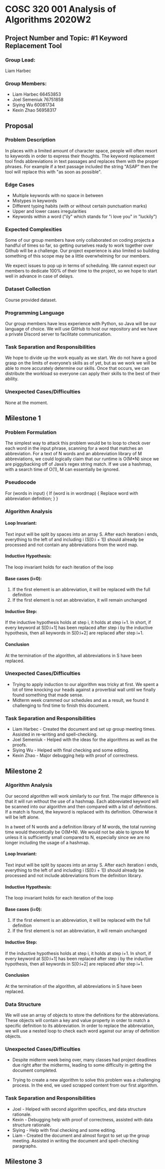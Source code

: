 # COSC 320 001 Analysis of Algorithms 2020W2

## Project Number and Topic: #1 Keyword Replacement Tool

### Group Lead:
Liam Harbec

### Group Members:
- Liam Harbec 66453853
- Joel Semeniuk 76751858
- Siying Wu 60081734
- Kexin Zhao 56958317

## Proposal

### Problem Description
In places with a limited amount of character space, people will often resort to keywords in order to express their thoughts. 
The keyword replacement tool finds abbreviations in text passages and replaces them with the proper phrases. For example if a text passage included the string "ASAP" then the tool will replace this with "as soon as possible".

### Edge Cases
- Multiple keywords with no space in between
- Mistypes in keywords
- Different typing habits (with or without certain punctuation marks)
- Upper and lower cases irregularities
- Keywords within a word ("ily" which stands for "i love you" in "luckily")

### Expected Complexities
Some of our group members have only collaborated on coding projects a handful of times so far, so getting ourselves ready to work together over Github will be a challenge. Our project experience is also limited so building something of this scope may be a little overwhelming for our members.

We expect issues to pop up in terms of scheduling. We cannot expect our members to dedicate 100% of their time to the project, so we hope to start well in advance in case of delays.

### Dataset Collection
Course provided dataset.

### Programming Language
Our group members have less experience with Python, so Java will be our language of choice. We will use GitHub to host our repository and we have a private Discord server to facilitate communication.

### Task Separation and Responsibilities
We hope to divide up the work equally as we start. We do not have a good grasp on the limits of everyone’s skills as of yet, but as we work we will be able to more accurately determine our skills. Once that occurs, we can distribute the workload so everyone can apply their skills to the best of their ability. 

### Unexpected Cases/Difficulties
None at the moment.

## Milestone 1

### Problem Formulation
The simplest way to attack this problem would be to loop to check over each word in the input phrase, scanning for a word that matches an abbreviation. For a text of N words and an abbreviation library of M abbreviations, we could logically claim that our runtime is O(M\*N) since we are piggybacking off of Java’s regex string match. If we use a hashmap, with a search time of O(1), M can essentially be ignored. 

### Pseudocode
For (words in input) {
	If (word is in wordmap) {
		Replace word with abbreviation definition;
	} 
}

### Algorithm Analysis
#### Loop Invariant: 
Text input will be split by spaces into an array S. After each iteration i ends, everything to the left of and including i  (S\[0:i + 1]) should already be processed and not contain any abbreviations from the word map.

#### Inductive Hypothesis:
The loop invariant holds for each iteration of the loop
#### Base cases (i=0):
1. If the first element is an abbreviation, it will be replaced with the full definition
1. If the first element is not an abbreviation, it will remain unchanged
#### Inductive Step:
If the inductive hypothesis holds at step i, it holds at step i+1.
In short, if every keyword at S\[0:i+1] has been replaced after step i by the inductive hypothesis, then all keywords in S\[0:i+2] are replaced after step i+1.
#### Conclusion
At the termination of the algorithm, all abbreviations in S have been replaced. 

### Unexpected Cases/Difficulties
- Trying to apply induction to our algorithm was tricky at first. We spent a lot of time knocking our heads against a proverbial wall until we finally found something that made sense.
- Midterm week crammed our schedules and as a result, we found it challenging to find time to finish this document.

### Task Separation and Responsibilities
- Liam Harbec - Created the document and set up group meeting times. Assisted in re-writing and spell-checking. 
- Joel Semeniuk - Helped with the ideas for the algorithms as well as the proofs.
- Siying Wu - Helped with final checking and some editing.
- Kexin Zhao - Major debugging help with proof of correctness.

## Milestone 2

### Algorithm Analysis
Our second algorithm will work similarly to our first. The major difference is that it will run without the use of a hashmap. Each abbreviated keyword will be scanned into our algorithm and then compared with a list of definitions. If a match is found, the keyword is replaced with its definition. Otherwise it will be left alone.

In a tweet of N words and a definition library of M words, the total running time would theoretically be O(M\*N). We would not be able to ignore M unless it is sufficiently small compared to N, especially since we are no longer including the usage of a hashmap. 

#### Loop Invariant: 
Text input will be split by spaces into an array S. After each iteration i ends, everything to the left of and including i  (S\[0:i + 1]) should already be processed and not include abbreviations from the definition library.
#### Inductive Hypothesis:
The loop invariant holds for each iteration of the loop
#### Base cases (i=0):
1. If the first element is an abbreviation, it will be replaced with the full definition
1. If the first element is not an abbreviation, it will remain unchanged
#### Inductive Step:
If the inductive hypothesis holds at step i, it holds at step i+1.
In short, if every keyword at S\[0:i+1] has been replaced after step i by the inductive hypothesis, then all keywords in S\[0:i+2] are replaced after step i+1.
#### Conclusion
At the termination of the algorithm, all abbreviations in S have been replaced. 

### Data Structure
We will use an array of objects to store the definitions for the abbreviations. These objects will contain a key and value property in order to match a specific definition to its abbreviation. In order to replace the abbreviation, we will use a nested loop to check each word against our array of definition objects. 

### Unexpected Cases/Difficulties

- Despite midterm week being over, many classes had project deadlines due right after the midterms, leading to some difficulty in getting the document completed.

- Trying to create a new algorithm to solve this problem was a challenging process. In the end, we used scrapped content from our first algorithm.


### Task Separation and Responsibilities

- Joel - Helped with second algorithm specifics, and data structure rationale.
- Kexin - Debugging help with proof of correctness, assisted with data structure rationale.
- Siying - Help with final checking and some editing.
- Liam - Created the document and almost forgot to set up the group meeting. Assisted in writing the document and spell-checking paragraphs. 

## Milestone 3
